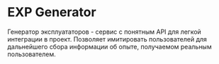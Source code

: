# EXP Generator
Генератор эксплуататоров - сервис с понятным API для легкой интеграции в проект. Позволяет имитировать пользователей для дальнейшего сбора информации об опыте, получаемом реальным пользователем.


